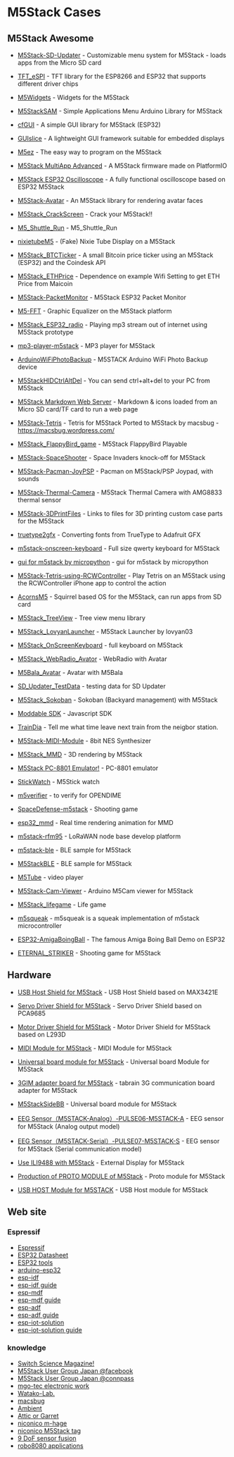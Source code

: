 # M5Stack Cases

## M5Stack Awesome

* [M5Stack-SD-Updater](https://github.com/tobozo/M5Stack-SD-Updater) - Customizable menu system for M5Stack - loads apps from the Micro SD card

* [TFT_eSPI](https://github.com/Bodmer/TFT_eSPI)  - TFT library for the ESP8266 and ESP32 that supports different driver chips

* [M5Widgets](https://github.com/biblepaywallet/M5Widgets) - Widgets for the M5Stack

* [M5StackSAM](https://github.com/tomsuch/M5StackSAM) - Simple Applications Menu Arduino Library for M5Stack

* [cfGUI](https://github.com/JF002/cfGUI) - A simple GUI library for M5Stack (ESP32)

* [GUIslice](https://github.com/ImpulseAdventure/GUIslice) - A lightweight GUI framework suitable for embedded displays

* [M5ez](https://github.com/ropg/M5ez) - The easy way to program on the M5Stack

* [M5Stack MultiApp Advanced](https://github.com/botofancalin/M5Stack-MultiApp-Advanced) - A M5Stack firmware made on PlatformIO

* [M5Stack ESP32 Oscilloscope](https://github.com/botofancalin/M5Stack-ESP32-Oscilloscope) - A fully functional oscilloscope based on ESP32 M5Stack

* [M5Stack-Avatar](https://github.com/meganetaaan/m5stack-avatar) - An M5Stack library for rendering avatar faces

* [M5Stack_CrackScreen](https://github.com/nomolk/M5Stack_CrackScreen) - Crack your M5Stack!!

* [M5_Shuttle_Run](https://github.com/n0bisuke/M5_Shuttle_Run) - M5_Shuttle_Run

* [nixietubeM5](https://github.com/drayde/nixietubeM5) - (Fake) Nixie Tube Display on a M5Stack

* [M5Stack_BTCTicker](https://github.com/dankelley2/M5Stack_BTCTicker) - A small Bitcoin price ticker using an M5Stack (ESP32) and the Coindesk API

* [M5Stack_ETHPrice](https://github.com/donma/M5StackWifiSettingWithETHPrice) - Dependence on example Wifi Setting to get ETH Price from Maicoin

* [M5Stack-PacketMonitor](https://github.com/tobozo/M5Stack-PacketMonitor) - M5Stack ESP32 Packet Monitor

* [M5-FFT](https://github.com/ElectroMagus/M5-FFT) - Graphic Equalizer on the M5Stack platform

* [M5Stack_ESP32_radio](https://github.com/anton-b/M5Stack_ESP32_radio) - Playing mp3 stream out of internet using M5Stack prototype

* [mp3-player-m5stack](https://github.com/dsiberia9s/mp3-player-m5stack) - MP3 player for M5Stack

* [ArduinoWiFiPhotoBackup](https://github.com/moononournation/ArduinoWiFiPhotoBackup) - M5STACK Arduino WiFi Photo Backup device

* [M5StackHIDCtrlAltDel](https://github.com/mhama/M5StackHIDCtrlAltDel) - You can send ctrl+alt+del to your PC from M5Stack

* [M5Stack Markdown Web Server](https://github.com/m4k3r-net/M5Stack-MarkdownWebServer) - Markdown & icons loaded from an Micro SD card/TF card to run a web page

* [M5Stack-Tetris](https://github.com/PartsandCircuits/M5Stack-Tetris) - Tetris for M5Stack Ported to M5Stack by macsbug - https://macsbug.wordpress.com/

* [M5Stack_FlappyBird_game](https://github.com/pcelli85/M5Stack_FlappyBird_game) - M5Stack FlappyBird Playable

* [M5Stack-SpaceShooter](https://github.com/PartsandCircuits/M5Stack-SpaceShooter) - Space Invaders knock-off for M5Stack

* [M5Stack-Pacman-JoyPSP](https://github.com/tobozo/M5Stack-Pacman-JoyPSP) - Pacman on M5Stack/PSP Joypad, with sounds

* [M5Stack-Thermal-Camera](https://github.com/hkoffer/M5Stack-Thermal-Camera-) - M5Stack Thermal Camera with AMG8833 thermal sensor

* [M5Stack-3DPrintFiles](https://github.com/m4k3r-net/M5Stack-3DPrintFiles) - Links to files for 3D printing custom case parts for the M5Stack

* [truetype2gfx](https://github.com/ropg/truetype2gfx) - Converting fonts from TrueType to Adafruit GFX

* [m5stack-onscreen-keyboard](https://github.com/yellowelise/m5stack-onscreen-keyboard) - Full size qwerty keyboard for M5Stack

* [gui for m5stack by micropython](https://github.com/lifedebug/m5stack) - gui for m5stack by micropython

* [M5Stack-Tetris-using-RCWController](https://github.com/PartsandCircuits/M5Stack-Tetris-using-RCWController) - Play Tetris on an M5Stack using the RCWController iPhone app to control the action

* [AcornsM5](https://github.com/EternityForest/AcornsM5) - Squirrel based OS for the M5Stack, can run apps from SD card

* [M5Stack_TreeView](https://github.com/lovyan03/M5Stack_TreeView) - Tree view menu library

* [M5Stack_LovyanLauncher](https://github.com/lovyan03/M5Stack_LovyanLauncher) - M5Stack Launcher by lovyan03

* [M5Stack_OnScreenKeyboard](https://github.com/lovyan03/M5Stack_OnScreenKeyboard) - full keyboard on M5Stack

* [M5Stack_WebRadio_Avator](https://github.com/robo8080/M5Stack_WebRadio_Avator) - WebRadio with Avatar

* [M5Bala_Avatar](https://github.com/robo8080/M5Bala_Avatar) - Avatar with M5Bala

* [SD_Updater_TestData](https://github.com/robo8080/SD_Updater_TestData) - testing data for SD Updater

* [M5Stack_Sokoban](https://github.com/robo8080/M5Stack_Sokoban) - Sokoban (Backyard management) with M5Stack

* [Moddable SDK](https://github.com/Moddable-OpenSource/moddable) - Javascript SDK

* [TrainDia](https://github.com/ktansai/TrainDia) - Tell me what time leave next train from the neigbor station.

* [M5Stack-MIDI-Module](https://github.com/necobit/M5Stack-MIDI-Module/tree/master/Arduino-IDE-Sketch/8bitNESSynth) - 8bit NES Synthesizer

* [M5Stack_MMD](https://github.com/MhageGH/M5Stack_MMD) - 3D rendering by M5Stack

* [M5Stack PC-8801 Emulator!](http://shikarunochi.matrix.jp/?p=2964) - PC-8801 emulator

* [StickWatch](https://github.com/eggfly/StickWatch) - M5Stick watch

* [m5verifier](https://github.com/opendime/m5verifier) - to verify for OPENDIME

* [SpaceDefense-m5stack](https://github.com/dsiberia9s/SpaceDefense-m5stack) - Shooting game

* [esp32_mmd](https://github.com/elect-gombe/esp32_mmd) - Real time rendering animation for MMD

* [m5stack-rfm95](https://github.com/xoseperez/m5stack-rfm95) - LoRaWAN node base develop platform

* [m5stack-ble](https://github.com/naoki-sawada/m5stack-ble) - BLE sample for M5Stack

* [M5StackBLE](https://github.com/donma/M5StackBLE) - BLE sample for M5Stack

* [M5Tube](https://github.com/tobozo/M5Tube) - video player

* [M5Stack-Cam-Viewer](https://github.com/moononournation/M5Stack-Cam-Viewer) - Arduino M5Cam viewer for M5Stack
  
* [M5Stack_lifegame](https://gist.github.com/shioken/fa2c3f5923170d86dd358b313d6ab244) - Life game

* [m5squeak](https://github.com/EiichiroIto/m5squeak) - m5squeak is a squeak implementation of m5stack microcontroller

* [ESP32-AmigaBoingBall](https://github.com/tobozo/ESP32-AmigaBoingBall) - The famous Amiga Boing Ball Demo on ESP32

* [ETERNAL_STRIKER](http://www.team-rh.com/?p=232) - Shooting game for M5Stack

## Hardware

* [USB Host Shield for M5Stack](https://thousandiy.wordpress.com/2018/06/16/usb-host-for-m5stack/) - USB Host Shield based on MAX3421E

* [Servo Driver Shield for M5Stack](https://thousandiy.wordpress.com/2018/10/20/servo-driver-shield-for-m5stack/) - Servo Driver Shield based on PCA9685

* [Motor Driver Shield for M5Stack](https://thousandiy.wordpress.com/2018/10/20/motor-driver-shield-for-m5stack/) - Motor Driver Shield for M5Stack based on L293D

* [MIDI Module for M5Stack](https://necobit.com/denshi/m5stack-midi-module/) - MIDI Module for M5Stack

* [Universal board module for M5Stack](https://windesign.work/%E8%A3%BD%E5%93%81%E4%B8%80%E8%A6%A7/%E3%83%8F%E3%83%BC%E3%83%89%E3%82%A6%E3%82%A7%E3%82%A2/m5stack%E7%94%A8%E3%83%A6%E3%83%8B%E3%83%90%E3%83%BC%E3%82%B5%E3%83%AB%E5%9F%BA%E6%9D%BF/) - Universal board Module for M5Stack

* [3GIM adapter board for M5Stack](https://www.switch-science.com/catalog/4009/) - tabrain 3G communication board adapter for M5Stack

* [M5StackSideBB](http://asukiaaa.blogspot.com/2018/11/m5stacksidebb.html) - Universal board module for M5Stack

* [EEG Sensor（M5STACK-Analog）-PULSE06-M5STACK-A](https://www.switch-science.com/catalog/5379/) - EEG sensor for M5Stack (Analog output model)

* [EEG Sensor（M5STACK-Serial）-PULSE07-M5STACK-S](https://www.switch-science.com/catalog/5380/) - EEG sensor for M5Stack (Serial communication model)

* [Use ILI9488 with M5Stack](https://macsbug.wordpress.com/2019/02/05/use-ili9488-with-m5stack/?fbclid=IwAR0DTAgtwmv-AjdZW2NheQrZByM185OqbrHLwgdG0eGcDdMbqGWuZLewctM) - External Display for M5Stack

* [Production of PROTO MODULE of M5Stack](https://macsbug.wordpress.com/2018/12/30/production-of-proto-module-of-m5stack/) - Proto module for M5Stack

* [USB HOST Module for M5STACK](https://macsbug.wordpress.com/2018/10/31/usb-host-module-for-m5stack/) - USB Host module for M5Stack

## Web site

### Espressif

* [Espressif](https://www.espressif.com/)
* [ESP32 Datasheet](https://www.espressif.com/en/support/download/overview)
* [ESP32 tools](https://www.espressif.com/en/support/download/other-tools)
* [arduino-esp32](https://github.com/espressif/arduino-esp32)
* [esp-idf](https://github.com/espressif/esp-idf)
* [esp-idf guide](https://docs.espressif.com/projects/esp-idf/en/latest/)
* [esp-mdf](https://github.com/espressif/esp-mdf)
* [esp-mdf guide](https://docs.espressif.com/projects/esp-mdf/en/latest/)
* [esp-adf](https://github.com/espressif/esp-adf)
* [esp-adf guide](https://docs.espressif.com/projects/esp-adf/en/latest/)
* [esp-iot-solution](https://github.com/espressif/esp-iot-solution)
* [esp-iot-solution guide](https://github.com/espressif/esp-iot-solution/blob/master/documents/readme_en.md)

### knowledge

* [Switch Science Magazine!](http://mag.switch-science.com/)
* [M5Stack User Group Japan @facebook](https://www.facebook.com/groups/M5Stack-User-Group-Japan-154504605228235/)
* [M5Stack User Group Japan @connpass](https://m5stack.connpass.com/)
* [mgo-tec electronic work](https://www.mgo-tec.com/)
* [Watako-Lab.](http://watako-lab.com/)
* [macsbug](https://macsbug.wordpress.com/)
* [Ambient](https://ambidata.io/tag/m5stack/)
* [Attic or Garret](http://itoi.jp/M5Stack.html?fbclid=IwAR1S45pVpY96XtrgGiszuohnuVluvN8P7_t68WtJEl_saWjBAov7mAG7jso)
* [niconico m-hage](https://www.nicovideo.jp/mylist/20341298)
* [niconico M5Stack tag](https://www.nicovideo.jp/tag/M5Stack)
* [9 DoF sensor fusion](https://github.com/kriswiner/MPU6050/wiki/Affordable-9-DoF-Sensor-Fusion)
* [robo8080 applications](https://www.youtube.com/user/robo8080z/)
